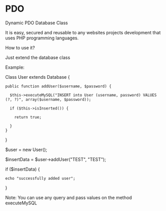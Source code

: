 PDO
===

Dynamic PDO Database Class

It is easy, secured and reusable to any websites projects development that uses PHP programming languages.

How to use it?

Just extend the database class

Example:

  Class User extends Database {
  
    public function addUser($username, $password) {
    
      $this->executeMySQL("INSERT into User (username, password) VALUES (?, ?)", array($username, $password));
      
      if ($this->isInserted()) {
      
        return true;
        
      }  
    }
    
  }
  
  $user = new User();
  
  $insertData = $user->addUser("TEST", "TEST");
  
  if ($insertData) {
  
    echo "successfully added user";
    
  }
  
  Note: You can use any query and pass values on the method executeMySQL
